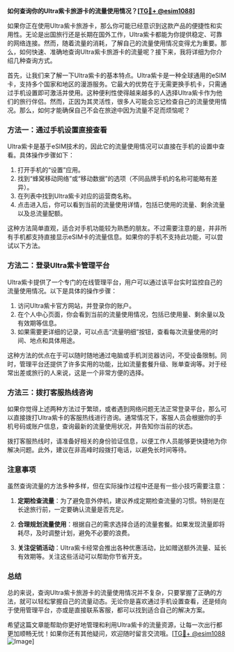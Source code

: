 **如何查询你的Ultra紫卡旅游卡的流量使用情况？[[TG💪+ @esim1088](https://t.me/s/esim1088)]**

如果你正在使用Ultra紫卡旅游卡，那么你可能已经意识到这款产品的便捷性和实用性。无论是出国旅行还是长期在国外工作，Ultra紫卡都能为你提供稳定、可靠的网络连接。然而，随着流量的消耗，了解自己的流量使用情况变得尤为重要。那么，如何快速、准确地查询Ultra紫卡旅游卡的流量呢？接下来，我将详细为你介绍几种查询方式。

首先，让我们来了解一下Ultra紫卡的基本特点。Ultra紫卡是一种全球通用的eSIM卡，支持多个国家和地区的漫游服务。它最大的优势在于无需更换手机卡，只需通过手机设置即可激活并使用。这种便利性使得越来越多的人选择Ultra紫卡作为他们的旅行伴侣。然而，正因为其灵活性，很多人可能会忘记检查自己的流量使用情况。那么，如何才能确保自己不会在旅途中因为流量不足而烦恼呢？

### 方法一：通过手机设置直接查看

Ultra紫卡是基于eSIM技术的，因此它的流量使用情况可以直接在手机的设置中查看。具体操作步骤如下：

1. 打开手机的“设置”应用。
2. 找到“蜂窝移动网络”或“移动数据”的选项（不同品牌手机的名称可能略有差异）。
3. 在列表中找到Ultra紫卡对应的运营商名称。
4. 点击进入后，你可以看到当前的流量使用详情，包括已使用的流量、剩余流量以及总流量配额。

这种方法简单直观，适合对手机功能较为熟悉的朋友。不过需要注意的是，并非所有手机都支持直接显示eSIM卡的流量信息。如果你的手机不支持此功能，可以尝试以下方法。

### 方法二：登录Ultra紫卡管理平台

Ultra紫卡提供了一个专门的在线管理平台，用户可以通过该平台实时监控自己的流量使用情况。以下是具体的操作步骤：

1. 访问Ultra紫卡官方网站，并登录你的账户。
2. 在个人中心页面，你会看到当前的流量使用情况，包括已使用量、剩余量以及有效期等信息。
3. 如果需要更详细的记录，可以点击“流量明细”按钮，查看每次流量使用的时间、地点和具体用途。

这种方法的优点在于可以随时随地通过电脑或手机浏览器访问，不受设备限制。同时，管理平台还提供了许多实用的功能，比如流量套餐升级、账单查询等。对于经常出差或旅行的人来说，这是一个非常方便的选择。

### 方法三：拨打客服热线咨询

如果你觉得上述两种方法过于繁琐，或者遇到网络问题无法正常登录平台，那么可以直接拨打Ultra紫卡的客服热线进行咨询。通常情况下，客服人员会根据你的手机号码或账户信息，查询最新的流量使用状况，并告知你当前的状态。

拨打客服热线时，请准备好相关的身份验证信息，以便工作人员能够更快捷地为你解决问题。此外，建议在非高峰时段拨打电话，以避免长时间等待。

### 注意事项

虽然查询流量的方法多种多样，但在实际操作过程中还是有一些小技巧需要注意：

1. **定期检查流量**：为了避免意外停机，建议养成定期检查流量的习惯。特别是在长途旅行前，一定要确认流量是否充足。
   
2. **合理规划流量使用**：根据自己的需求选择合适的流量套餐。如果发现流量即将耗尽，及时调整计划，避免不必要的浪费。

3. **关注促销活动**：Ultra紫卡经常会推出各种优惠活动，比如赠送额外流量、延长有效期等。关注这些活动可以帮助你节省开支。

### 总结

总的来说，查询Ultra紫卡旅游卡的流量使用情况并不复杂，只要掌握了正确的方法，就可以轻松掌握自己的流量动态。无论你是喜欢通过手机设置查看，还是倾向于使用管理平台，亦或是直接联系客服，都可以找到适合自己的解决方案。

希望这篇文章能帮助你更好地管理和利用Ultra紫卡的流量资源，让每一次出行都更加顺畅无忧！如果你还有其他疑问，欢迎随时留言交流哦。[[TG💪+ @esim1088](https://t.me/s/esim1088) ![Image](https://i.postimg.cc/4NQfJmqS/Snipaste-2025-05-13-00-14-12.png)]